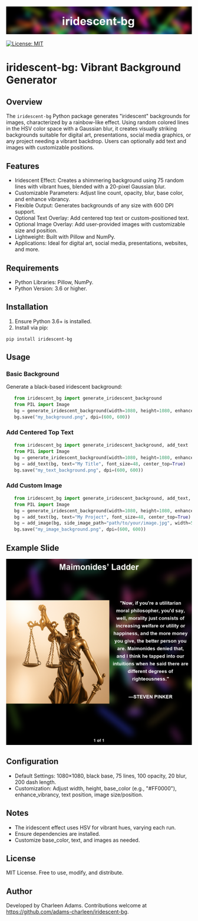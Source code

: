 <p>
  <img src="logo.png" alt="iridescent-bg logo" style="width: 100%; max-height: 140px; object-fit: cover;">
</p>

[![License: MIT](https://img.shields.io/badge/License-MIT-yellow.svg)](https://opensource.org/licenses/MIT)

# iridescent-bg: Vibrant Background Generator

## Overview
The `iridescent-bg` Python package generates "iridescent" backgrounds for images, characterized by a rainbow-like effect. Using random colored lines in the HSV color space with a Gaussian blur, it creates visually striking backgrounds suitable for digital art, presentations, social media graphics, or any project needing a vibrant backdrop. Users can optionally add text and images with customizable positions.

## Features
- Iridescent Effect: Creates a shimmering background using 75 random lines with vibrant hues, blended with a 20-pixel Gaussian blur.
- Customizable Parameters: Adjust line count, opacity, blur, base color, and enhance vibrancy.
- Flexible Output: Generates backgrounds of any size with 600 DPI support.
- Optional Text Overlay: Add centered top text or custom-positioned text.
- Optional Image Overlay: Add user-provided images with customizable size and position.
- Lightweight: Built with Pillow and NumPy.
- Applications: Ideal for digital art, social media, presentations, websites, and more.

## Requirements
- Python Libraries: Pillow, NumPy.
- Python Version: 3.6 or higher.

## Installation
1. Ensure Python 3.6+ is installed.
2. Install via pip:

```
pip install iridescent-bg
```

## Usage
### Basic Background
Generate a black-based iridescent background:

```python
   from iridescent_bg import generate_iridescent_background
   from PIL import Image
   bg = generate_iridescent_background(width=1080, height=1080, enhance_vibrancy=True)
   bg.save("my_background.png", dpi=(600, 600))
```
### Add Centered Top Text
```python
   from iridescent_bg import generate_iridescent_background, add_text
   from PIL import Image
   bg = generate_iridescent_background(width=1080, height=1080, enhance_vibrancy=True)
   bg = add_text(bg, text="My Title", font_size=48, center_top=True)
   bg.save("my_text_background.png", dpi=(600, 600))
```

### Add Custom Image
```python
   from iridescent_bg import generate_iridescent_background, add_text, add_image
   from PIL import Image
   bg = generate_iridescent_background(width=1080, height=1080, enhance_vibrancy=True)
   bg = add_text(bg, text="My Project", font_size=48, center_top=True)
   bg = add_image(bg, side_image_path="path/to/your/image.jpg", width=540, position=(0, 0))
   bg.save("my_image_background.png", dpi=(600, 600))
```

## Example Slide 

<p align="center">
  <img src="maimonides_1_of_1.png" alt="Maimonides Slide" width="800"/>
</p>

## Configuration
- Default Settings: 1080×1080, black base, 75 lines, 100 opacity, 20 blur, 200 dash length.
- Customization: Adjust width, height, base_color (e.g., "#FF0000"), enhance_vibrancy, text position, image size/position.

## Notes
- The iridescent effect uses HSV for vibrant hues, varying each run.
- Ensure dependencies are installed.
- Customize base_color, text, and images as needed.

## License
MIT License. Free to use, modify, and distribute.

## Author
Developed by Charleen Adams. Contributions welcome at https://github.com/adams-charleen/iridescent-bg.
